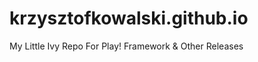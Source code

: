 krzysztofkowalski.github.io
===========================

My Little Ivy Repo For Play! Framework & Other Releases
